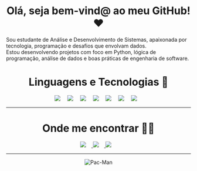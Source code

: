 <h1 align="center"> Olá, seja bem-vind@ ao meu GitHub! ❤️</h1>

Sou estudante de Análise e Desenvolvimento de Sistemas, apaixonada por tecnologia, programação e desafios que envolvam dados.  
Estou desenvolvendo projetos com foco em Python, lógica de programação, análise de dados e boas práticas de engenharia de software.

<h1 align="center">Linguagens e Tecnologias 🚀</h1>
<p align="center">
  <img src="https://img.shields.io/badge/-Python-3776AB?style=for-the-badge&logo=python&logoColor=white" style="margin-right:15px;"/>
  <img src="https://img.shields.io/badge/-SQL-336791?style=for-the-badge&logo=mysql&logoColor=white" style="margin-right:15px;"/>
  <img src="https://img.shields.io/badge/-Git-F05032?style=for-the-badge&logo=git&logoColor=white" style="margin-right:15px;"/>
  <img src="https://img.shields.io/badge/-GitHub-181717?style=for-the-badge&logo=github&logoColor=white" style="margin-right:15px;"/>
  <img src="https://img.shields.io/badge/-VSCode-007ACC?style=for-the-badge&logo=visualstudiocode&logoColor=white" style="margin-right:15px;"/>
  <img src="https://img.shields.io/badge/-Pandas-150458?style=for-the-badge&logo=pandas&logoColor=white" style="margin-right:15px;" />
  <img src="https://img.shields.io/badge/-Power%20BI-F2C811?style=for-the-badge&logo=powerbi&logoColor=black" style="margin-right:15px;"/>
</p>

---

<h1 align="center">Onde me encontrar 👩‍💻</h1>

<p align="center">
  <a href="https://www.linkedin.com/in/thaluane-gomes/" target="_blank">
    <img src="https://img.shields.io/badge/-LinkedIn-0A66C2?style=for-the-badge&logo=linkedin&logoColor=white" style="margin-right:15px;"/>
  </a>
  <a href="https://github.com/thaluanegomes" target="_blank">
    <img src="https://img.shields.io/badge/-GitHub-181717?style=for-the-badge&logo=github&logoColor=white" style="margin-right:15px;"/>
  </a>
  <a href="mailto:thaluaneg@gmail.com" target="_blank">
    <img src="https://img.shields.io/badge/-Email-D14836?style=for-the-badge&logo=gmail&logoColor=white" style="margin-right:15px;"/>
  </a>
</p>

---

<p align="center">
  <img src="https://c.tenor.com/llSAvv3PxdAAAAAC/tenor.gif" alt="Pac-Man">
</p>

